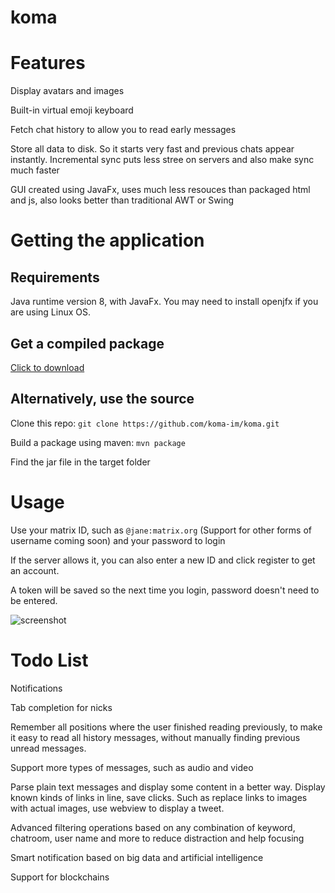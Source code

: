 # koma

# Features

Display avatars and images

Built-in virtual emoji keyboard

Fetch chat history to allow you to read early messages

Store all data to disk. So it starts very fast and previous chats appear instantly. Incremental sync puts less stree on servers and also make sync much faster

GUI created using JavaFx, uses much less resouces than packaged html and js, also looks better than traditional AWT or Swing

# Getting the application

## Requirements

Java runtime version 8, with JavaFx. You may need to install openjfx if you are using Linux OS.

## Get a compiled package

[Click to download](https://jitpack.io/com/github/koma-im/koma/8e4ad9d/koma-8e4ad9d-jar-with-dependencies.jar)

## Alternatively, use the source

Clone this repo: `git clone https://github.com/koma-im/koma.git`

Build a package using maven: `mvn package`

Find the jar file in the target folder

# Usage

Use your matrix ID, such as `@jane:matrix.org` (Support for other forms of username coming soon) and your password to login

If the server allows it, you can also enter a new ID and click register to get an account.

A token will be saved so the next time you login, password doesn't need to be entered.

![screenshot](https://raw.githubusercontent.com/koma-im/koma/master/koma-preview.png)

# Todo List

Notifications

Tab completion for nicks

Remember all positions where the user finished reading previously, to make it easy to read all history messages, without manually finding previous unread messages.

Support more types of messages, such as audio and video

Parse plain text messages and display some content in a better way. Display known kinds of links in line, save clicks. Such as replace links to images with actual images, use webview to display a tweet.

Advanced filtering operations based on any combination of keyword, chatroom, user name and more to reduce distraction and help focusing

Smart notification based on big data and artificial intelligence

Support for blockchains

